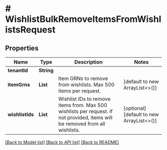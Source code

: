 # # WishlistBulkRemoveItemsFromWishlistsRequest


## Properties 


Name | Type | Description | Notes
------------ | ------------- | ------------- | -------------
**tenantId**| **String** |   |
**itemGrns**| **List<String>** | Item GRNs to remove from wishlists. Max 500 items per request.  | [default to new ArrayList<>()]
**wishlistIds**| **List<String>** | Wishlist IDs to remove items from. Max 500 wishlists per request. If not provided, items will be removed from all wishlists.  | [optional] [default to new ArrayList<>()]


[[Back to Model list]](../../README.md#models) [[Back to API list]](../../README.md#endpoints) [[Back to README]](../../README.md)

